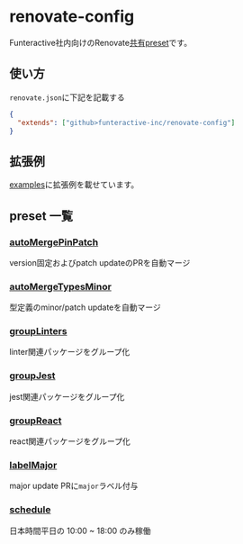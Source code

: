 # renovate-config

Funteractive社内向けのRenovate[共有preset](https://docs.renovatebot.com/config-presets/)です。

## 使い方
`renovate.json`に下記を記載する

```json
{
  "extends": ["github>funteractive-inc/renovate-config"]
}
```

## 拡張例
[examples](https://github.com/funteractive-inc/renovate-config/blob/main/examples)に拡張例を載せています。

## preset 一覧

### [autoMergePinPatch](https://github.com/funteractive-inc/renovate-config/blob/main/automergePinPatch.json)
version固定およびpatch updateのPRを自動マージ

### [autoMergeTypesMinor](https://github.com/funteractive-inc/renovate-config/blob/main/automergeTypesMinor.json)
型定義のminor/patch updateを自動マージ

### [groupLinters](https://github.com/funteractive-inc/renovate-config/blob/main/groupLinters.json)

linter関連パッケージをグループ化
### [groupJest](https://github.com/funteractive-inc/renovate-config/blob/main/groupJest.json)

jest関連パッケージをグループ化
### [groupReact](https://github.com/funteractive-inc/renovate-config/blob/main/groupReact.json)

react関連パッケージをグループ化

### [labelMajor](https://github.com/funteractive-inc/renovate-config/blob/main/labelMajor.json)

major update PRに`major`ラベル付与

### [schedule](https://github.com/funteractive-inc/renovate-config/blob/main/schedule.json)

日本時間平日の 10:00 ~ 18:00 のみ稼働